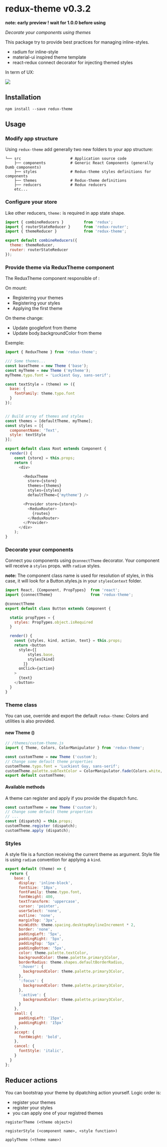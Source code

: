 # redux-theme v0.3.2

**note: early preview ! wait for 1.0.0 before using**

_Decorate your components using themes_

This package try to provide best practices for managing inline-styles.

- radium for inline-style
- material-ui inspired theme template
- react-redux connect decorator for injecting themed styles

In term of UX:

![](https://raw.githubusercontent.com/SamLebarbare/redux-theme/master/img/ux.gif)

## Installation

```
npm install --save redux-theme
```

## Usage

### Modify app structure

Using `redux-theme` add generally two new folders to your app structure:

```
└── src                      # Application source code
    ├── components           # Generic React Components (generally Dumb components)
    ├── styles               # Redux-theme styles definitions for components
    ├── themes               # Redux-theme definitions
    ├── reducers             # Redux reducers
    etc...
```

### Configure your store

Like other reducers, `theme:` is required in app state shape.

```js
import { combineReducers }         from 'redux';
import { routerStateReducer }      from 'redux-router';
import { themeReducer }            from 'redux-theme';

export default combineReducers({
  theme: themeReducer,
  router: routerStateReducer
});
```
### Provide theme via ReduxTheme component

The ReduxTheme component responsible of :

On mount:

- Registering your themes
- Registering your styles
- Applying the first theme

On theme change:

- Update googlefont from theme
- Update body.backgroundColor from theme

Exemple:

```js
import { ReduxTheme } from 'redux-theme';

/// Some themes...
const baseTheme = new Theme ('base');
const myTheme = new Theme ('mytheme');
myTheme.typo.font = 'Luckiest Guy, sans-serif';

const textStyle = (theme) => ({
  base: {
    fontFamily: theme.typo.font
  }
});


// Build array of themes and styles
const themes = [defaultTheme, myTheme];
const styles = [{
  componentName: 'Text',
  style: textStyle
}];

export default class Root extends Component {
  render() {
    const {store} = this.props;
    return (
      <div>

        <ReduxTheme
          store={store}
          themes={themes}
          styles={styles}
          defaultTheme={'mytheme'} />

        <Provider store={store}>
          <ReduxRouter>
            {routes}
          </ReduxRouter>
        </Provider>
      </div>
    );
}
```
### Decorate your components

Connect you components using `@connectTheme` decorator.
Your component will receive a `styles` props. with `radium` styles.

**note:** The component class name is used for resolution of styles,
in this case, it will look for a Button.styles.js in your `stylesContext` folder.

```js
import React, {Component, PropTypes}  from 'react';
import {connectTheme}                 from 'redux-theme';

@connectTheme
export default class Button extends Component {

  static propTypes = {
    styles: PropTypes.object.isRequired
  }

  render() {
    const {styles, kind, action, text} = this.props;
    return <button
      style={[
          styles.base,
          styles[kind]
        ]}
      onClick={action}
    >
      {text}
    </button>
  }
}
```

### Theme class

You can use, override and export the default `redux-theme`:
Colors and utilities is also provided.

#### new Theme (<theme name>)

```js
// /themes/custom-theme.js
import { Theme, Colors, ColorManipulator } from 'redux-theme';

const customTheme = new Theme ('custom');
// Change some default theme properties
customTheme.typo.font = 'Luckiest Guy, sans-serif';
customTheme.palette.subTextColor = ColorManipulator.fade(Colors.white, 0.54);
export default customTheme;
```

#### Available methods

A theme can register and apply if you provide the dispatch func.

```js
const customTheme = new Theme ('custom');
// Change some default theme properties
// ...
const {dispatch} = this.props;
customTheme.register (dispatch);
customTheme.apply (dispatch);
```

### Styles

A style file is a function receiving the current theme as argument.
Style file is using `radium` convention for applying a `kind`.

```js
export default (theme) => {
  return {
    base: {
      display: 'inline-block',
      fontSize: '18px',
      fontFamily: theme.typo.font,
      fontWeight: 400,
      textTransform: 'uppercase',
      cursor: 'pointer',
      userSelect: 'none',
      outline: 'none',
      marginTop: '3px',
      minWidth: theme.spacing.desktopKeylineIncrement * 2,
      border: 'none',
      paddingLeft: '5px',
      paddingRight: '5px',
      paddingTop: '5px',
      paddingBottom: '5px',
      color: theme.palette.textColor,
      backgroundColor: theme.palette.primary1Color,
      borderRadius: theme.shapes.defaultBorderRadius,
      ':hover': {
        backgroundColor: theme.palette.primary3Color,
      },
      ':focus': {
        backgroundColor: theme.palette.primary3Color,
      },
      ':active': {
        backgroundColor: theme.palette.primary3Color,
      }
    },
    small: {
      paddingLeft: '15px',
      paddingRight: '15px'
    },
    accept: {
      fontWeight: 'bold',
    },
    cancel: {
      fontStyle: 'italic',
    }
  }
};
```
## Reducer actions

You can bootstrap your theme by dipatching action yourself.
Logic order is:

- register your themes
- register your styles
- you can apply one of your registred themes

`registerTheme (<theme object>)`

`registerStyle (<component name>, <style function>)`

`applyTheme (<theme name>)`
